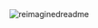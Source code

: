 <img src="https://myreadme.vercel.app/api/embed/dido1043?panels=userstatistics,toprepositories,toplanguages,commitgraph" alt="reimaginedreadme" />
